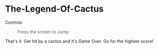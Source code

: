 # The-Legend-Of-Cactus
Controls
>Press the screen to Jump

That's it. Get hit by a cactus and it's Game Over. Go for the highest score!
